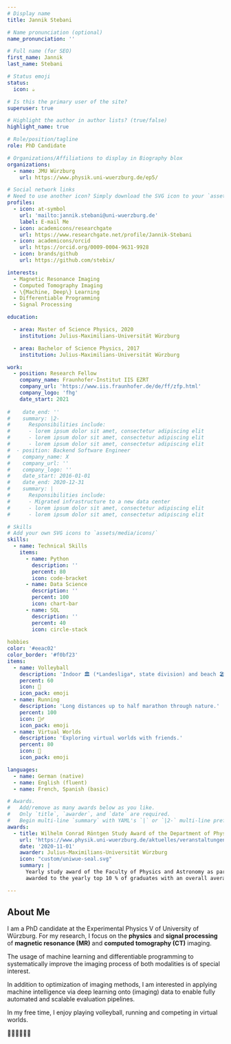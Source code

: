 ```yaml
---
# Display name
title: Jannik Stebani

# Name pronunciation (optional)
name_pronunciation: ''

# Full name (for SEO)
first_name: Jannik
last_name: Stebani

# Status emoji
status:
  icon: ☕️

# Is this the primary user of the site?
superuser: true

# Highlight the author in author lists? (true/false)
highlight_name: true

# Role/position/tagline
role: PhD Candidate

# Organizations/Affiliations to display in Biography blox
organizations:
  - name: JMU Würzburg
    url: https://www.physik.uni-wuerzburg.de/ep5/

# Social network links
# Need to use another icon? Simply download the SVG icon to your `assets/media/icons/` folder.
profiles:
  - icon: at-symbol
    url: 'mailto:jannik.stebani@uni-wuerzburg.de'
    label: E-mail Me
  - icon: academicons/researchgate
    url: https://www.researchgate.net/profile/Jannik-Stebani
  - icon: academicons/orcid
    url: https://orcid.org/0009-0004-9631-9928
  - icon: brands/github
    url: https://github.com/stebix/

interests:
  - Magnetic Resonance Imaging
  - Computed Tomography Imaging 
  - \{Machine, Deep\} Learning
  - Differentiable Programming
  - Signal Processing

education:

  - area: Master of Science Physics, 2020
    institution: Julius-Maximilians-Universität Würzburg

  - area: Bachelor of Science Physics, 2017
    institution: Julius-Maximilians-Universität Würzburg

work:
  - position: Research Fellow
    company_name: Fraunhofer-Institut IIS EZRT
    company_url: 'https://www.iis.fraunhofer.de/de/ff/zfp.html'
    company_logo: 'fhg'
    date_start: 2021
    
#    date_end: ''
#    summary: |2-
#      Responsibilities include:
#      - lorem ipsum dolor sit amet, consectetur adipiscing elit
#      - lorem ipsum dolor sit amet, consectetur adipiscing elit
#      - lorem ipsum dolor sit amet, consectetur adipiscing elit
#  - position: Backend Software Engineer
#    company_name: X
#    company_url: ''
#    company_logo: ''
#    date_start: 2016-01-01
#    date_end: 2020-12-31
#    summary: |
#      Responsibilities include:
#      - Migrated infrastructure to a new data center
#      - lorem ipsum dolor sit amet, consectetur adipiscing elit
#      - lorem ipsum dolor sit amet, consectetur adipiscing elit

# Skills
# Add your own SVG icons to `assets/media/icons/`
skills:
  - name: Technical Skills
    items:
      - name: Python
        description: ''
        percent: 80
        icon: code-bracket
      - name: Data Science
        description: ''
        percent: 100
        icon: chart-bar
      - name: SQL
        description: ''
        percent: 40
        icon: circle-stack
        
hobbies
color: '#eeac02'
color_border: '#f0bf23'
items:
  - name: Volleyball
    description: 'Indoor 🏛️ (*Landesliga*, state division) and beach 🏖️ (unranked) play.'
    percent: 60
    icon: 🏐
    icon_pack: emoji
  - name: Running
    description: 'Long distances up to half marathon through nature.'
    percent: 100
    icon: 🏃‍♂️
    icon_pack: emoji
  - name: Virtual Worlds
    description: 'Exploring virtual worlds with friends.'
    percent: 80
    icon: 👾
    icon_pack: emoji

languages:
  - name: German (native)
  - name: English (fluent)
  - name: French, Spanish (basic)

# Awards.
#   Add/remove as many awards below as you like.
#   Only `title`, `awarder`, and `date` are required.
#   Begin multi-line `summary` with YAML's `|` or `|2-` multi-line prefix and indent 2 spaces below.
awards:
  - title: Wilhelm Conrad Röntgen Study Award of the Department of Physics
    url: 'https://www.physik.uni-wuerzburg.de/aktuelles/veranstaltungen-aus-der-physik/absolventen-absolventinnenfeier/preistraeger-preistraegerinnen-roentgen-studienpreis/'
    date: '2020-11-01'
    awarder: Julius-Maximilians-Universität Würzburg
    icon: "custom/uniwue-seal.svg"
    summary: |
      Yearly study award of the Faculty of Physics and Astronomy as part of the Master of Science program. The prize is 
      awarded to the yearly top 10 % of graduates with an overall average grade of 1.0 (GPA 4.0/4.0).

---
```


## About Me

I am a PhD candidate at the Experimental Physics V of University of Würzburg. For my research, I focus on the
**physics** and **signal processing** of **magnetic resonance (MR)** and **computed tomography (CT)** imaging.

The usage of machine learning and differentiable programming to systematically improve the imaging process of
both modalities is of special interest.

In addition to optimization of imaging methods, I am interested in applying machine intelligence via deep learning
onto (imaging) data to enable fully automated and scalable evaluation pipelines.

In my free time, I enjoy playing volleyball, running and competing in virtual worlds.

👨‍💻🏐🏃‍♂️👾